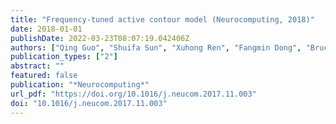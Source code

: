 ```yaml
---
title: "Frequency-tuned active contour model (Neurocomputing, 2018)"
date: 2018-01-01
publishDate: 2022-03-23T08:07:19.042406Z
authors: ["Qing Guo", "Shuifa Sun", "Xuhong Ren", "Fangmin Dong", "Bruce Zhi Gao", "Wei Feng"]
publication_types: ["2"]
abstract: ""
featured: false
publication: "*Neurocomputing*"
url_pdf: "https://doi.org/10.1016/j.neucom.2017.11.003"
doi: "10.1016/j.neucom.2017.11.003"
---
```


